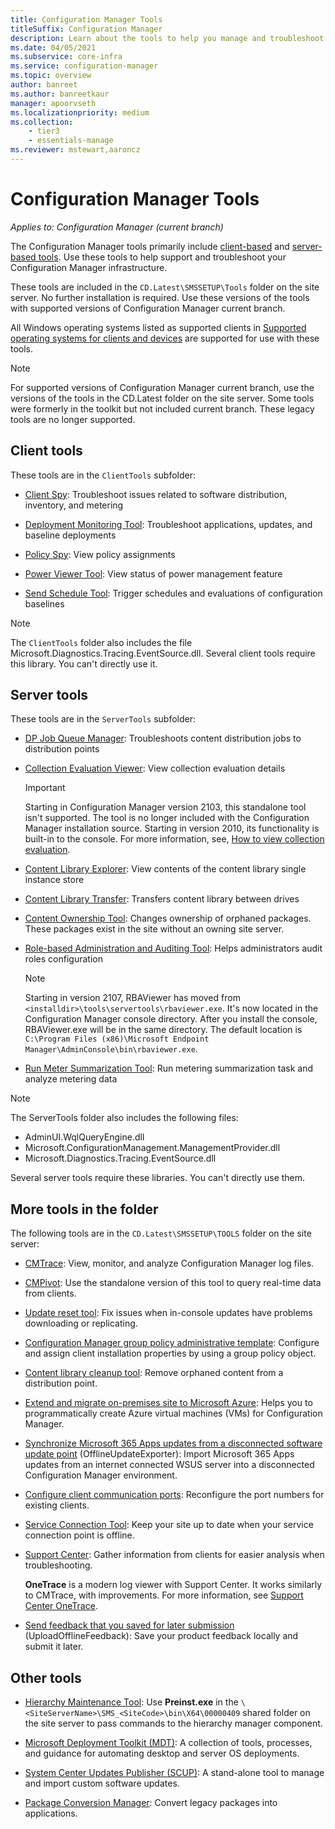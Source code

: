 ```yaml
---
title: Configuration Manager Tools
titleSuffix: Configuration Manager
description: Learn about the tools to help you manage and troubleshoot your Configuration Manager infrastructure.
ms.date: 04/05/2021
ms.subservice: core-infra
ms.service: configuration-manager
ms.topic: overview
author: banreet
ms.author: banreetkaur
manager: apoorvseth
ms.localizationpriority: medium
ms.collection:
    - tier3
    - essentials-manage
ms.reviewer: mstewart,aaroncz
---
```


# Configuration Manager Tools

*Applies to: Configuration Manager (current branch)*

The Configuration Manager tools primarily include [client-based](#client-tools) and [server-based tools](#server-tools). Use these tools to help support and troubleshoot your Configuration Manager infrastructure.

These tools are included in the `CD.Latest\SMSSETUP\Tools` folder on the site server. No further installation is required.<!--1357145--> Use these versions of the tools with supported versions of Configuration Manager current branch.

All Windows operating systems listed as supported clients in [Supported operating systems for clients and devices](../plan-design/configs/supported-operating-systems-for-clients-and-devices.md) are supported for use with these tools.

> [!NOTE]
> For supported versions of Configuration Manager current branch, use the versions of the tools in the CD.Latest folder on the site server. Some tools were formerly in the toolkit but not included current branch. These legacy tools are no longer supported.

## Client tools

These tools are in the `ClientTools` subfolder:

- [Client Spy](clispy.md): Troubleshoot issues related to software distribution, inventory, and metering

- [Deployment Monitoring Tool](deployment-monitoring-tool.md): Troubleshoot applications, updates, and baseline deployments

- [Policy Spy](policy-spy.md): View policy assignments

- [Power Viewer Tool](power-viewer-tool.md): View status of power management feature

- [Send Schedule Tool](send-schedule-tool.md): Trigger schedules and evaluations of configuration baselines

> [!NOTE]
> The `ClientTools` folder also includes the file Microsoft.Diagnostics.Tracing.EventSource.dll. Several client tools require this library. You can't directly use it.

## Server tools

These tools are in the `ServerTools` subfolder:

- [DP Job Queue Manager](dp-job-manager.md): Troubleshoots content distribution jobs to distribution points

- [Collection Evaluation Viewer](ceviewer.md): View collection evaluation details

  > [!IMPORTANT]
  > Starting in Configuration Manager version 2103, this standalone tool isn't supported.<!-- 8509484 --> The tool is no longer included with the Configuration Manager installation source. Starting in version 2010, its functionality is built-in to the console. For more information, see, [How to view collection evaluation](../clients/manage/collections/collection-evaluation-view.md).

- [Content Library Explorer](content-library-explorer.md): View contents of the content library single instance store

- [Content Library Transfer](content-library-transfer.md): Transfers content library between drives

- [Content Ownership Tool](content-ownership-tool.md): Changes ownership of orphaned packages. These packages exist in the site without an owning site server.

- [Role-based Administration and Auditing Tool](rbaviewer.md): Helps administrators audit roles configuration

  > [!NOTE]
  > Starting in version 2107, RBAViewer has moved from `<installdir>\tools\servertools\rbaviewer.exe`. It's now located in the Configuration Manager console directory. After you install the console, RBAViewer.exe will be in the same directory. The default location is `C:\Program Files (x86)\Microsoft Endpoint Manager\AdminConsole\bin\rbaviewer.exe`.<!--9579789-->

- [Run Meter Summarization Tool](run-meter-summ.md): Run metering summarization task and analyze metering data

> [!NOTE]
> The ServerTools folder also includes the following files:
>
> - AdminUI.WqlQueryEngine.dll
> - Microsoft.ConfigurationManagement.ManagementProvider.dll
> - Microsoft.Diagnostics.Tracing.EventSource.dll
>
> Several server tools require these libraries. You can't directly use them.

## More tools in the folder

The following tools are in the `CD.Latest\SMSSETUP\TOOLS` folder on the site server:

- [CMTrace](cmtrace.md): View, monitor, and analyze Configuration Manager log files.

- [CMPivot](../servers/manage/cmpivot.md): Use the standalone version of this tool to query real-time data from clients.

- [Update reset tool](../servers/manage/update-reset-tool.md): Fix issues when in-console updates have problems downloading or replicating.

- [Configuration Manager group policy administrative template](../clients/deploy/deploy-clients-to-windows-computers.md#configure-and-assign-client-installation-properties-by-using-a-group-policy-object): Configure and assign client installation properties by using a group policy object.

- [Content library cleanup tool](../plan-design/hierarchy/content-library-cleanup-tool.md): Remove orphaned content from a distribution point.

- [Extend and migrate on-premises site to Microsoft Azure](azure-migration-tool.md): Helps you to programmatically create Azure virtual machines (VMs) for Configuration Manager. <!--3556022-->

- [Synchronize Microsoft 365 Apps updates from a disconnected software update point](../../sum/get-started/synchronize-office-updates-disconnected.md) (OfflineUpdateExporter): Import Microsoft 365 Apps updates from an internet connected WSUS server into a disconnected Configuration Manager environment.

- [Configure client communication ports](../clients/deploy/configure-client-communication-ports.md): Reconfigure the port numbers for existing clients.

- [Service Connection Tool](../servers/manage/hierarchy-maintenance-tool-preinst.exe.md): Keep your site up to date when your service connection point is offline.

- [Support Center](support-center.md): Gather information from clients for easier analysis when troubleshooting.

    **OneTrace** is a modern log viewer with Support Center. It works similarly to CMTrace, with improvements. For more information, see [Support Center OneTrace](support-center-onetrace.md).

- [Send feedback that you saved for later submission](../understand/product-feedback.md#send-feedback-that-you-saved-for-later-submission) (UploadOfflineFeedback): Save your product feedback locally and submit it later.

## Other tools

- [Hierarchy Maintenance Tool](../servers/manage/hierarchy-maintenance-tool-preinst.exe.md): Use **Preinst.exe** in the `\<SiteServerName>\SMS_<SiteCode>\bin\X64\00000409` shared folder on the site server to pass commands to the hierarchy manager component.

- [Microsoft Deployment Toolkit (MDT)](../../mdt/use-the-mdt.md): A collection of tools, processes, and guidance for automating desktop and server OS deployments.

- [System Center Updates Publisher (SCUP)](../../sum/tools/updates-publisher.md): A stand-alone tool to manage and import custom software updates.

- [Package Conversion Manager](../../apps/pcm/package-conversion-manager.md): Convert legacy packages into applications.
